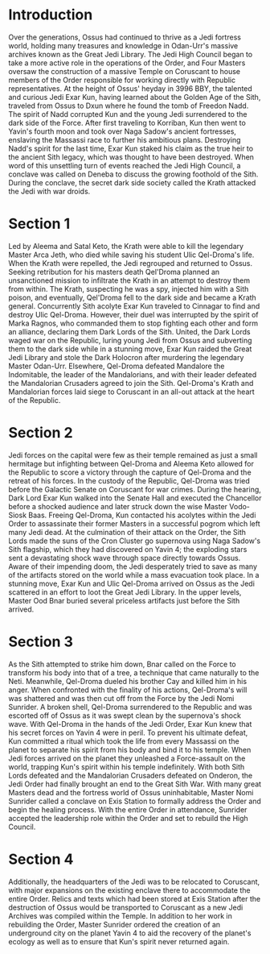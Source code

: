 # Introduction

Over the generations, Ossus had continued to thrive as a Jedi fortress world, holding many treasures and knowledge in Odan-Urr's massive archives known as the Great Jedi Library.
The Jedi High Council began to take a more active role in the operations of the Order, and Four Masters oversaw the construction of a massive Temple on Coruscant to house members of the Order responsible for working directly with Republic representatives.
At the height of Ossus' heyday in 3996 BBY, the talented and curious Jedi Exar Kun, having learned about the Golden Age of the Sith, traveled from Ossus to Dxun where he found the tomb of Freedon Nadd.
The spirit of Nadd corrupted Kun and the young Jedi surrendered to the dark side of the Force.
After first traveling to Korriban, Kun then went to Yavin's fourth moon and took over Naga Sadow's ancient fortresses, enslaving the Massassi race to further his ambitious plans.
Destroying Nadd's spirit for the last time, Exar Kun staked his claim as the true heir to the ancient Sith legacy, which was thought to have been destroyed.
When word of this unsettling turn of events reached the Jedi High Council, a conclave was called on Deneba to discuss the growing foothold of the Sith.
During the conclave, the secret dark side society called the Krath attacked the Jedi with war droids.

# Section 1

Led by Aleema and Satal Keto, the Krath were able to kill the legendary Master Arca Jeth, who died while saving his student Ulic Qel-Droma's life.
When the Krath were repelled, the Jedi regrouped and returned to Ossus.
Seeking retribution for his masters death Qel'Droma planned an unsanctioned mission to infiltrate the Krath in an attempt to destroy them from within.
The Krath, suspecting he was a spy, injected him with a Sith poison, and eventually, Qel'Droma fell to the dark side and became a Krath general.
Concurrently Sith acolyte Exar Kun traveled to Cinnagar to find and destroy Ulic Qel-Droma.
However, their duel was interrupted by the spirit of Marka Ragnos, who commanded them to stop fighting each other and form an alliance, declaring them Dark Lords of the Sith.
United, the Dark Lords waged war on the Republic, luring young Jedi from Ossus and subverting them to the dark side while in a stunning move, Exar Kun raided the Great Jedi Library and stole the Dark Holocron after murdering the legendary Master Odan-Urr.
Elsewhere, Qel-Droma defeated Mandalore the Indomitable, the leader of the Mandalorians, and with their leader defeated the Mandalorian Crusaders agreed to join the Sith.
Qel-Droma's Krath and Mandalorian forces laid siege to Coruscant in an all-out attack at the heart of the Republic.

# Section 2

Jedi forces on the capital were few as their temple remained as just a small hermitage but infighting between Qel-Droma and Aleema Keto allowed for the Republic to score a victory through the capture of Qel-Droma and the retreat of his forces.
In the custody of the Republic, Qel-Droma was tried before the Galactic Senate on Coruscant for war crimes.
During the hearing, Dark Lord Exar Kun walked into the Senate Hall and executed the Chancellor before a shocked audience and later struck down the wise Master Vodo-Siosk Baas.
Freeing Qel-Droma, Kun contacted his acolytes within the Jedi Order to assassinate their former Masters in a successful pogrom which left many Jedi dead.
At the culmination of their attack on the Order, the Sith Lords made the suns of the Cron Cluster go supernova using Naga Sadow's Sith flagship, which they had discovered on Yavin 4; the exploding stars sent a devastating shock wave through space directly towards Ossus.
Aware of their impending doom, the Jedi desperately tried to save as many of the artifacts stored on the world while a mass evacuation took place.
In a stunning move, Exar Kun and Ulic Qel-Droma arrived on Ossus as the Jedi scattered in an effort to loot the Great Jedi Library.
In the upper levels, Master Ood Bnar buried several priceless artifacts just before the Sith arrived.

# Section 3

As the Sith attempted to strike him down, Bnar called on the Force to transform his body into that of a tree, a technique that came naturally to the Neti.
Meanwhile, Qel-Droma dueled his brother Cay and killed him in his anger.
When confronted with the finality of his actions, Qel-Droma's will was shattered and was then cut off from the Force by the Jedi Nomi Sunrider.
A broken shell, Qel-Droma surrendered to the Republic and was escorted off of Ossus as it was swept clean by the supernova's shock wave.
With Qel-Droma in the hands of the Jedi Order, Exar Kun knew that his secret forces on Yavin 4 were in peril.
To prevent his ultimate defeat, Kun committed a ritual which took the life from every Massassi on the planet to separate his spirit from his body and bind it to his temple.
When Jedi forces arrived on the planet they unleashed a Force-assault on the world, trapping Kun's spirit within his temple indefinitely.
With both Sith Lords defeated and the Mandalorian Crusaders defeated on Onderon, the Jedi Order had finally brought an end to the Great Sith War.
With many great Masters dead and the fortress world of Ossus uninhabitable, Master Nomi Sunrider called a conclave on Exis Station to formally address the Order and begin the healing process.
With the entire Order in attendance, Sunrider accepted the leadership role within the Order and set to rebuild the High Council.

# Section 4

Additionally, the headquarters of the Jedi was to be relocated to Coruscant, with major expansions on the existing enclave there to accommodate the entire Order.
Relics and texts which had been stored at Exis Station after the destruction of Ossus would be transported to Coruscant as a new Jedi Archives was compiled within the Temple.
In addition to her work in rebuilding the Order, Master Sunrider ordered the creation of an underground city on the planet Yavin 4 to aid the recovery of the planet's ecology as well as to ensure that Kun's spirit never returned again.
